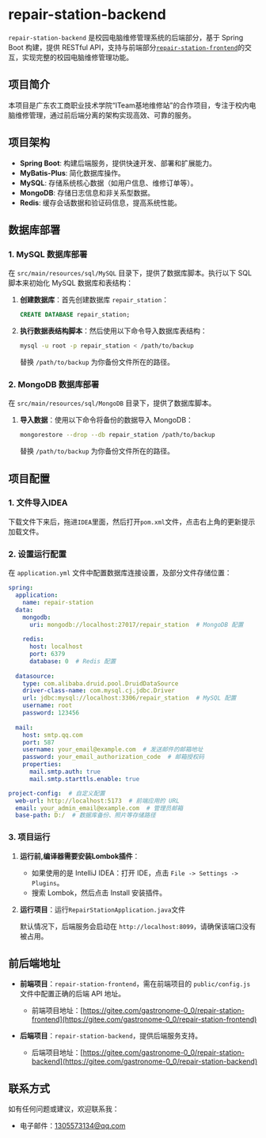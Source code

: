 # repair-station-backend

`repair-station-backend` 是校园电脑维修管理系统的后端部分，基于 Spring Boot 构建，提供 RESTful API，支持与前端部分[`repair-station-frontend`](https://gitee.com/gastronome-0_0/repair-station-frontend)的交互，实现完整的校园电脑维修管理功能。

## 项目简介

本项目是广东农工商职业技术学院“ITeam基地维修站”的合作项目，专注于校内电脑维修管理，通过前后端分离的架构实现高效、可靠的服务。

## 项目架构

- **Spring Boot**: 构建后端服务，提供快速开发、部署和扩展能力。
- **MyBatis-Plus**: 简化数据库操作。
- **MySQL**: 存储系统核心数据（如用户信息、维修订单等）。
- **MongoDB**: 存储日志信息和非关系型数据。
- **Redis**: 缓存会话数据和验证码信息，提高系统性能。

## 数据库部署

### 1. MySQL 数据库部署

在 `src/main/resources/sql/MySQL` 目录下，提供了数据库脚本。执行以下 SQL 脚本来初始化 MySQL 数据库和表结构：

1. **创建数据库**：首先创建数据库 `repair_station`：

   ```sql
   CREATE DATABASE repair_station;
   ```

2. **执行数据表结构脚本**：然后使用以下命令导入数据库表结构：

   ```sh
   mysql -u root -p repair_station < /path/to/backup
   ```

   替换 `/path/to/backup` 为你备份文件所在的路径。

### 2. MongoDB 数据库部署

在 `src/main/resources/sql/MongoDB` 目录下，提供了数据库脚本。

1. **导入数据**：使用以下命令将备份的数据导入 MongoDB：

   ```sh
   mongorestore --drop --db repair_station /path/to/backup
   ```

   替换 `/path/to/backup` 为你备份文件所在的路径。

## 项目配置
### 1. 文件导入IDEA
下载文件下来后，拖进`IDEA`里面，然后打开`pom.xml`文件，点击右上角的更新提示加载文件。

### 2. 设置运行配置

在 `application.yml` 文件中配置数据库连接设置，及部分文件存储位置：

```yaml
spring:
  application:
    name: repair-station
  data:
    mongodb:
      uri: mongodb://localhost:27017/repair_station  # MongoDB 配置
      
    redis:
      host: localhost
      port: 6379
      database: 0  # Redis 配置
      
  datasource:
    type: com.alibaba.druid.pool.DruidDataSource
    driver-class-name: com.mysql.cj.jdbc.Driver
    url: jdbc:mysql://localhost:3306/repair_station  # MySQL 配置
    username: root
    password: 123456
    
  mail:
    host: smtp.qq.com
    port: 587
    username: your_email@example.com  # 发送邮件的邮箱地址
    password: your_email_authorization_code  # 邮箱授权码
    properties:
      mail.smtp.auth: true
      mail.smtp.starttls.enable: true

project-config:  # 自定义配置
  web-url: http://localhost:5173  # 前端应用的 URL
  email: your_admin_email@example.com  # 管理员邮箱
  base-path: D:/  # 数据库备份、照片等存储路径
```

### 3. 项目运行
 
1. **运行前,编译器需要安装Lombok插件**：
   - 如果使用的是 IntelliJ IDEA：打开 IDE，点击 `File -> Settings -> Plugins`。
   - 搜索 Lombok，然后点击 Install 安装插件。

2. **运行项目**：运行`RepairStationApplication.java`文件

   默认情况下，后端服务会启动在 `http://localhost:8099`，请确保该端口没有被占用。

## 前后端地址

- **前端项目**：`repair-station-frontend`，需在前端项目的 `public/config.js` 文件中配置正确的后端 API 地址。
    - 前端项目地址：[https://gitee.com/gastronome-0_0/repair-station-frontend](https://gitee.com/gastronome-0_0/repair-station-frontend)

- **后端项目**：`repair-station-backend`，提供后端服务支持。
    - 后端项目地址：[https://gitee.com/gastronome-0_0/repair-station-backend](https://gitee.com/gastronome-0_0/repair-station-backend)

## 联系方式

如有任何问题或建议，欢迎联系我：

- 电子邮件：[1305573134@qq.com](mailto:1305573134@qq.com)
